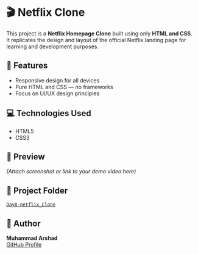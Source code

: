 # 🎬 Netflix Clone

This project is a **Netflix Homepage Clone** built using only **HTML and CSS**.  
It replicates the design and layout of the official Netflix landing page for learning and development purposes.

## 🧩 Features
- Responsive design for all devices
- Pure HTML and CSS — no frameworks
- Focus on UI/UX design principles

## 💻 Technologies Used
- HTML5  
- CSS3  

## 📸 Preview
*(Attach screenshot or link to your demo video here)*

## 📂 Project Folder
[`Day8-netflix_Clone`](https://github.com/Arshad4456/Web-Development/tree/main/Day8-netflix_Clone)

## 🚀 Author
**Muhammad Arshad**  
[GitHub Profile](https://github.com/Arshad4456)
